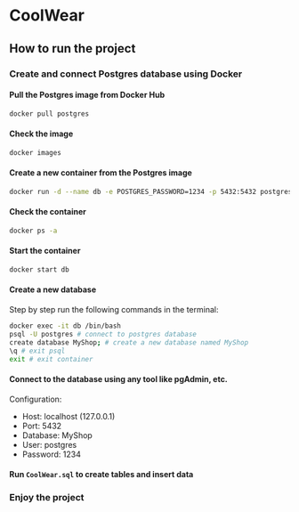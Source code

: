 # CoolWear

## How to run the project

### Create and connect Postgres database using Docker

#### Pull the Postgres image from Docker Hub

```bash
docker pull postgres
```

#### Check the image

```bash
docker images
```

#### Create a new container from the Postgres image

```bash
docker run -d --name db -e POSTGRES_PASSWORD=1234 -p 5432:5432 postgres
```

#### Check the container

```bash
docker ps -a
```

#### Start the container

```bash
docker start db
```

#### Create a new database

Step by step run the following commands in the terminal:

```bash
docker exec -it db /bin/bash
psql -U postgres # connect to postgres database
create database MyShop; # create a new database named MyShop
\q # exit psql
exit # exit container
```

#### Connect to the database using any tool like pgAdmin, etc.

Configuration:

- Host: localhost (127.0.0.1)
- Port: 5432
- Database: MyShop
- User: postgres
- Password: 1234

#### Run `CoolWear.sql` to create tables and insert data

### Enjoy the project

